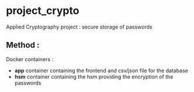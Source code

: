# project_crypto
Applied Cryptography project : secure storage of passwords

## Method : 
Docker containers : 
  - **app** container containing the frontend and csv/json file for the database
  - **hsm** container containing the hsm providing the encryption of the passwords
